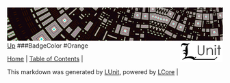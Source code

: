 ![](../Content/LUnit-banner-small.png "")
[<img align="right" src="../Content/LUnit-logo-small.png">](../../README.md)
[Up](BadgeColor.md)
###BadgeColor
#Orange

[Home](../../README.md) | [Table of Contents](../../TableOfContents.md) | 


This markdown was generated by [LUnit](https://github.com/CodeSingularity/LUnit), powered by [LCore](https://github.com/CodeSingularity/LCore) | 

